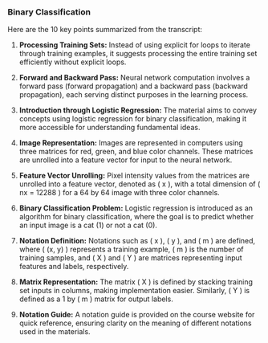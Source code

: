 ### Binary Classification

Here are the 10 key points summarized from the transcript:

1. **Processing Training Sets:** Instead of using explicit for loops to iterate through training examples, it suggests processing the entire training set efficiently without explicit loops.

2. **Forward and Backward Pass:** Neural network computation involves a forward pass (forward propagation) and a backward pass (backward propagation), each serving distinct purposes in the learning process.

3. **Introduction through Logistic Regression:** The material aims to convey concepts using logistic regression for binary classification, making it more accessible for understanding fundamental ideas.

4. **Image Representation:** Images are represented in computers using three matrices for red, green, and blue color channels. These matrices are unrolled into a feature vector for input to the neural network.

5. **Feature Vector Unrolling:** Pixel intensity values from the matrices are unrolled into a feature vector, denoted as \( x \), with a total dimension of \( nx = 12288 \) for a 64 by 64 image with three color channels.

6. **Binary Classification Problem:** Logistic regression is introduced as an algorithm for binary classification, where the goal is to predict whether an input image is a cat (1) or not a cat (0).

7. **Notation Definition:** Notations such as \( x \), \( y \), and \( m \) are defined, where \( (x, y) \) represents a training example, \( m \) is the number of training samples, and \( X \) and \( Y \) are matrices representing input features and labels, respectively.

8. **Matrix Representation:** The matrix \( X \) is defined by stacking training set inputs in columns, making implementation easier. Similarly, \( Y \) is defined as a 1 by \( m \) matrix for output labels.

9. **Notation Guide:** A notation guide is provided on the course website for quick reference, ensuring clarity on the meaning of different notations used in the materials.
